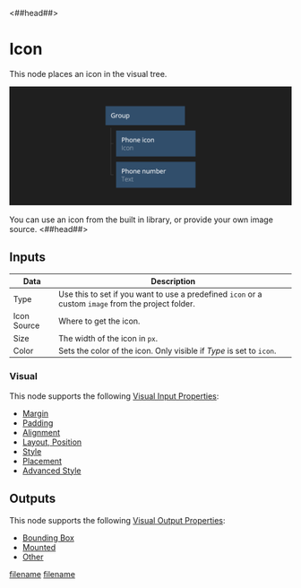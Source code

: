 <##head##>

# Icon

This node places an icon in the visual tree.

<div class="ndl-image-with-background l">

![](./icon.png)

</div>

You can use an icon from the built in library, or provide your own image source.
<##head##>

## Inputs

| Data                                      | Description                                                                                         |
| ----------------------------------------- | --------------------------------------------------------------------------------------------------- |
| <span class="ndl-data">Type</span>        | Use this to set if you want to use a predefined `icon` or a custom `image` from the project folder. |
| <span class="ndl-data">Icon Source</span> | Where to get the icon.                                                                              |
| <span class="ndl-data">Size</span>        | The width of the icon in `px`.                                                                      |
| <span class="ndl-data">Color</span>       | Sets the color of the icon. Only visible if _Type_ is set to `icon`.                                |

### Visual

This node supports the following [Visual Input Properties](nodes/ui-elements/visual-input-properties/):

-   [Margin](nodes/ui-elements/visual-input-properties/#margin)
-   [Padding](nodes/ui-elements/visual-input-properties/#padding)
-   [Alignment](nodes/ui-elements/visual-input-properties/#alignment)
-   [Layout, Position](nodes/ui-elements/visual-input-properties/#-position)
-   [Style](nodes/ui-elements/visual-input-properties/#style)
-   [Placement](nodes/ui-elements/visual-input-properties/#placement)
-   [Advanced Style](nodes/ui-elements/visual-input-properties/#advanced-style)

## Outputs

This node supports the following [Visual Output Properties](nodes/ui-elements/visual-output-properties/):

-   [Bounding Box](nodes/ui-elements/visual-output-properties/#bounding-box)
-   [Mounted](nodes/ui-elements/visual-output-properties/#mounted)
-   [Other](nodes/ui-elements/visual-output-properties/#other)

<div class="hidden-props-for-editor">

[filename](../visual-input-properties/README.md ':include')
[filename](../visual-output-properties/README.md ':include')

</div>
